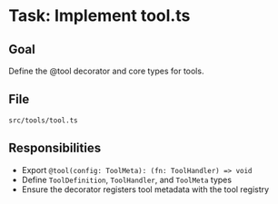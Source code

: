 # Task: Implement tool.ts

## Goal
Define the @tool decorator and core types for tools.

## File
`src/tools/tool.ts`

## Responsibilities
- Export `@tool(config: ToolMeta): (fn: ToolHandler) => void`
- Define `ToolDefinition`, `ToolHandler`, and `ToolMeta` types
- Ensure the decorator registers tool metadata with the tool registry
